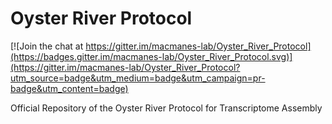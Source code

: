 # Oyster River Protocol

[![Join the chat at https://gitter.im/macmanes-lab/Oyster_River_Protocol](https://badges.gitter.im/macmanes-lab/Oyster_River_Protocol.svg)](https://gitter.im/macmanes-lab/Oyster_River_Protocol?utm_source=badge&utm_medium=badge&utm_campaign=pr-badge&utm_content=badge)

Official Repository of the Oyster River Protocol for Transcriptome Assembly
